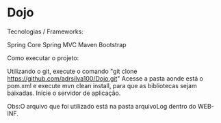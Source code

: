 Dojo
====

Tecnologias / Frameworks:

Spring Core
Spring MVC
Maven
Bootstrap

Como executar o projeto:

Utilizando o git, execute o comando "git clone https://github.com/adrsilva100/Dojo.git"
Acesse a pasta aonde está o pom.xml e execute mvn clean install, para que as bibliotecas sejam baixadas.
Inicie o servidor de aplicação.

Obs:O arquivo que foi utilizado está na pasta arquivoLog dentro do WEB-INF.
